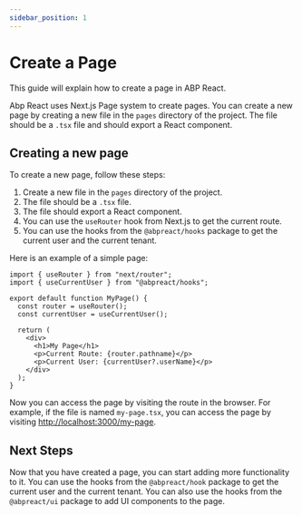 ```yaml
---
sidebar_position: 1
---
```


# Create a Page

This guide will explain how to create a page in ABP React.

Abp React uses Next.js Page system to create pages. You can create a new page by creating a new file in the `pages` directory of the project. The file should be a `.tsx` file and should export a React component.

## Creating a new page

To create a new page, follow these steps:

1. Create a new file in the `pages` directory of the project.
2. The file should be a `.tsx` file.
3. The file should export a React component.
4. You can use the `useRouter` hook from Next.js to get the current route.
5. You can use the hooks from the `@abpreact/hooks` package to get the current user and the current tenant.

Here is an example of a simple page:

```tsx
import { useRouter } from "next/router";
import { useCurrentUser } from "@abpreact/hooks";

export default function MyPage() {
  const router = useRouter();
  const currentUser = useCurrentUser();

  return (
    <div>
      <h1>My Page</h1>
      <p>Current Route: {router.pathname}</p>
      <p>Current User: {currentUser?.userName}</p>
    </div>
  );
}
```

Now you can access the page by visiting the route in the browser. For example, if the file is named `my-page.tsx`, you can access the page by visiting [http://localhost:3000/my-page](http://localhost:3000/my-page).

## Next Steps

Now that you have created a page, you can start adding more functionality to it. You can use the hooks from the `@abpreact/hook` package to get the current user and the current tenant. You can also use the hooks from the `@abpreact/ui` package to add UI components to the page.
